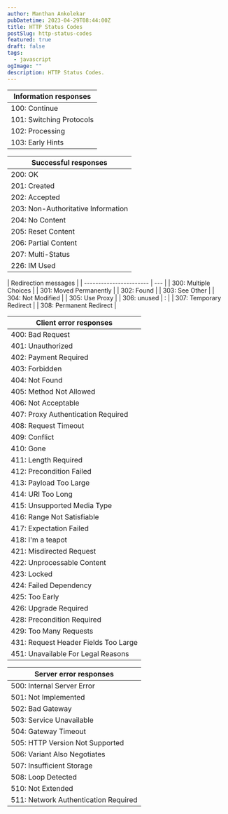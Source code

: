 ```yaml
---
author: Manthan Ankolekar
pubDatetime: 2023-04-29T08:44:00Z
title: HTTP Status Codes
postSlug: http-status-codes
featured: true
draft: false
tags:
  - javascript
ogImage: ""
description: HTTP Status Codes.
---
```


| Information responses    |
| ------------------------ |
| 100: Continue            |
| 101: Switching Protocols |
| 102: Processing          |
| 103: Early Hints         |

| Successful responses               |
| ---------------------------------- |
| 200: OK                            |
| 201: Created                       |
| 202: Accepted                      |
| 203: Non-Authoritative Information |
| 204: No Content                    |
| 205: Reset Content                 |
| 206: Partial Content               |
| 207: Multi-Status                  |
| 226: IM Used                       |

| Redirection messages    |
| ----------------------- | --- |
| 300: Multiple Choices   |
| 301: Moved Permanently  |
| 302: Found              |
| 303: See Other          |
| 304: Not Modified       |
| 305: Use Proxy          |
| 306: unused             | :   |
| 307: Temporary Redirect |
| 308: Permanent Redirect |

| Client error responses               |
| ------------------------------------ |
| 400: Bad Request                     |
| 401: Unauthorized                    |
| 402: Payment Required                |
| 403: Forbidden                       |
| 404: Not Found                       |
| 405: Method Not Allowed              |
| 406: Not Acceptable                  |
| 407: Proxy Authentication Required   |
| 408: Request Timeout                 |
| 409: Conflict                        |
| 410: Gone                            |
| 411: Length Required                 |
| 412: Precondition Failed             |
| 413: Payload Too Large               |
| 414: URI Too Long                    |
| 415: Unsupported Media Type          |
| 416: Range Not Satisfiable           |
| 417: Expectation Failed              |
| 418: I'm a teapot                    |
| 421: Misdirected Request             |
| 422: Unprocessable Content           |
| 423: Locked                          |
| 424: Failed Dependency               |
| 425: Too Early                       |
| 426: Upgrade Required                |
| 428: Precondition Required           |
| 429: Too Many Requests               |
| 431: Request Header Fields Too Large |
| 451: Unavailable For Legal Reasons   |

| Server error responses               |
| ------------------------------------ |
| 500: Internal Server Error           |
| 501: Not Implemented                 |
| 502: Bad Gateway                     |
| 503: Service Unavailable             |
| 504: Gateway Timeout                 |
| 505: HTTP Version Not Supported      |
| 506: Variant Also Negotiates         |
| 507: Insufficient Storage            |
| 508: Loop Detected                   |
| 510: Not Extended                    |
| 511: Network Authentication Required |
